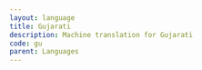```yaml
---
layout: language
title: Gujarati
description: Machine translation for Gujarati
code: gu
parent: Languages
---
```

